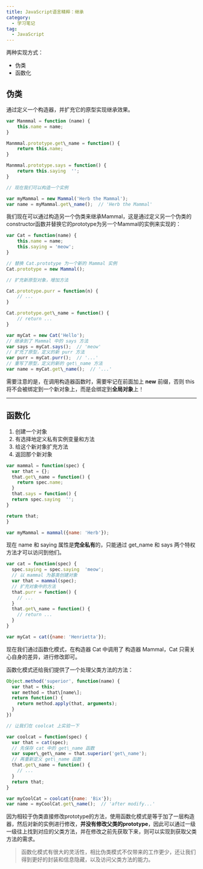 ```yaml
---
title: JavaScript语言精粹：继承
category:
  - 学习笔记
tag:
  - JavaScript
---
```


两种实现方式：

*   伪类
*   函数化

## 伪类

通过定义一个构造器，并扩充它的原型实现继承效果。

```js
var Manmmal = function (name) {
	this.name = name;
}

Manmmal.prototype.get\_name = function() {
	return this.name;
}

Manmmal.prototype.says = function() {
	return this.saying  '';
}

// 现在我们可以构造一个实例

var myMammal = new Mammal('Herb the Mammal');
var name = myMammal.get\_name();  // 'Herb the Mammal'
```

我们现在可以通过构造另一个伪类来继承Mammal，这是通过定义另一个伪类的constructor函数并替换它的prototype为另一个Mammal的实例来实现的：

```js
var Cat = function(name) {
	this.name = name;
	this.saying = 'meow';
}

// 替换 Cat.prototype 为一个新的 Mammal 实例
Cat.prototype = new Mammal();

// 扩充新原型对象，增加方法

Cat.prototype.purr = function(n) {
	// ...
}

Cat.prototype.get\_name = function() {
	// return ...
}

var myCat = new Cat('Hello');
// 继承到了 Mammal 中的 says 方法
var says = myCat.says();  // 'meow'
// 扩充了原型，定义的新 purr 方法
var purr = myCat.purr();  // '...'
// 重写了原型，定义的新的 get\_name 方法
var name = myCat.get\_name();  // '...'
```

需要注意的是，在调用构造器函数时，需要牢记在前面加上 **new** 前缀，否则 this 将不会被绑定到一个新对象上，而是会绑定到**全局对象**上！

* * *

## 函数化

1.  创建一个对象
2.  有选择地定义私有实例变量和方法
3.  给这个新对象扩充方法
4.  返回那个新对象

```js
var mammal = function(spec) {
  var that = {};
  that.get\_name = function() {
    return spec.name;
  }
  that.says = function() {
  return spec.saying  '';
}

return that;
}

var myMammal = mammal({name: 'Herb'});
```

现在 name 和 saying 属性是**完全私有**的，只能通过 get\_name 和 says 两个特权方法才可以访问到他们。

```js
var cat = function(spec) {
  spec.saying = spec.saying  'meow';
  // 以 mammal 为基类创建对象
  var that = mammal(spec);
  // 扩充对象中的方法
  that.purr = function() {
  	// ...
  }
  that.get\_name = function() {
  	// return ...
  }
}

var myCat = cat({name: 'Henrietta'});
```

现在我们通过函数化模式，在构造器 Cat 中调用了 构造器 Mammal，Cat 只需关心自身的差异，进行修改即可。

函数化模式还给我们提供了一个处理父类方法的方法：

```js
Object.method('superior', function(name) {
  var that = this;
  var method = that\[name\];
  return function() {
  	return method.apply(that, arguments);
  }
})

// 让我们在 coolcat 上实验一下

var coolcat = function(spec) {
  var that = cat(spec);
  // 先保存 cat 中的 get\_name 函数
  var super\_get\_name = that.superior('get\_name');
  // 再重新定义 get\_name 函数
  that.get\_name = function() {
    // ...
  }
  return that;
}

var myCoolCat = coolcat({name: 'Bix'});
var name = myCoolCat.get\_name();  // 'after modify...'
```

因为相较于伪类直接修改prototype的方法，使用函数化模式是等于加了一层构造器，然后对新的实例进行修改，**并没有修改父类的prototype**，因此可以通过一级一级往上找到对应的父类方法，并在修改之前先获取下来，则可以实现到获取父类方法的需求。

> 函数化模式有很大的灵活性，相比伪类模式不仅带来的工作更少，还让我们得到更好的封装和信息隐藏，以及访问父类方法的能力。